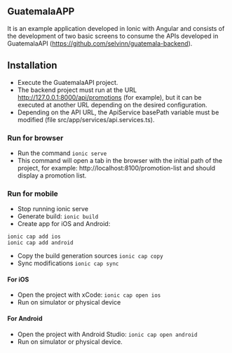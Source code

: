 ## GuatemalaAPP

It is an example application developed in Ionic with Angular and consists of the development of two basic screens to consume the APIs developed in GuatemalaAPI (https://github.com/selvinn/guatemala-backend).

## Installation

- Execute the GuatemalaAPI project.
- The backend project must run at the URL http://127.0.0.1:8000/api/promotions (for example), but it can be executed at another URL depending on the desired configuration.
- Depending on the API URL, the ApiService basePath variable must be modified (file src/app/services/api.services.ts).

### Run for browser

- Run the command ```ionic serve```
- This command will open a tab in the browser with the initial path of the project, for example: http://localhost:8100/promotion-list and should display a promotion list.

### Run for mobile

- Stop running ionic serve
- Generate build: ```ionic build```
- Create app for iOS and Android:
```
ionic cap add ios
ionic cap add android
```
- Copy the build generation sources ```ionic cap copy```
- Sync modifications ```ionic cap sync```


#### For iOS
- Open the project with xCode: ```ionic cap open ios```
- Run on simulator or physical device

#### For Android
- Open the project with Android Studio: ```ionic cap open android```
- Run on simulator or physical device.

